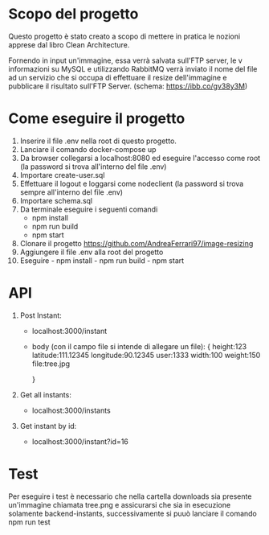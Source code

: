 # Scopo del progetto #
Questo progetto è stato creato a scopo di mettere in pratica le nozioni apprese dal libro Clean Architecture.

Fornendo in input un'immagine, essa verrà salvata sull'FTP server, le v informazioni su MySQL e utilizzando RabbitMQ verrà inviato il nome del file ad un servizio che si occupa di effettuare il resize dell'immagine e pubblicare il risultato sull'FTP Server. (schema: https://ibb.co/gv38y3M)


# Come eseguire il progetto #

1. Inserire il file .env nella root di questo progetto.
2. Lanciare il comando docker-compose up
3. Da browser collegarsi a localhost:8080 ed eseguire l'accesso come root (la password si trova all'interno del file .env)
4. Importare create-user.sql
5. Effettuare il logout e loggarsi come nodeclient (la password si trova sempre all'interno del file .env)
6. Importare schema.sql
7. Da terminale eseguire i seguenti comandi
    - npm install
    - npm run build
    - npm start
8. Clonare il progetto https://github.com/AndreaFerrari97/image-resizing
9. Aggiungere il file .env alla root del progetto
10.  Eseguire
    - npm install
    - npm run build
    - npm start

# API # 

1. Post Instant:
    - localhost:3000/instant
    - body (con il campo file si intende di allegare un file):
        {
            height:123
            latitude:111.12345
            longitude:90.12345
            user:1333
            width:100
            weight:150
            file:tree.jpg

        }

2. Get all instants: 
    - localhost:3000/instants

3. Get instant by id:                
    - localhost:3000/instant?id=16

# Test #
Per eseguire i test è necessario che nella cartella downloads sia presente un'immagine chiamata tree.png e assicurarsi che sia in esecuzione solamente backend-instants, successivamente si puuò lanciare il comando 
    npm run test



